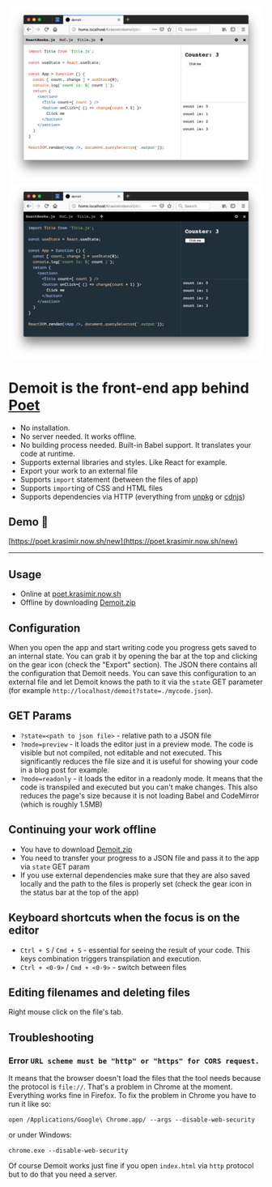 ![demoit](./_assets/demoit_light.png)
![demoit](./_assets/demoit_dark.png)

# **Demoit** is the front-end app behind [Poet](https://poet.krasimir.now.sh)

* No installation.
* No server needed. It works offline.
* No building process needed. Built-in Babel support. It translates your code at runtime.
* Supports external libraries and styles. Like React for example.
* Export your work to an external file
* Supports `import` statement (between the files of app)
* Supports `import`ing of CSS and HTML files
* Supports dependencies via HTTP (everything from [unpkg](https://unpkg.com/#/) or [cdnjs](https://cdnjs.com))

## Demo :rocket:

[https://poet.krasimir.now.sh/new](https://poet.krasimir.now.sh/new)

---

## Usage

* Online at [poet.krasimir.now.sh](https://poet.krasimir.now.sh)
* Offline by downloading [Demoit.zip](https://github.com/krasimir/demoit/raw/master/demoit.zip)

## Configuration

When you open the app and start writing code you progress gets saved to an internal state. You can grab it by opening the bar at the top and clicking on the gear icon (check the "Export" section). The JSON there contains all the configuration that Demoit needs. You can save this configuration to an external file and let Demoit knows the path to it via the `state` GET parameter (for example `http://localhost/demoit?state=./mycode.json`).

## GET Params

* `?state=<path to json file>` - relative path to a JSON file
* `?mode=preview` - it loads the editor just in a preview mode. The code is visible but not compiled, not editable and not executed. This significantly reduces the file size and it is useful for showing your code in a blog post for example.
* `?mode=readonly` - it loads the editor in a readonly mode. It means that the code is transpiled and executed but you can't make changes. This also reduces the page's size because it is not loading Babel and CodeMirror (which is roughly 1.5MB)

## Continuing your work offline

* You have to download [Demoit.zip](https://github.com/krasimir/demoit/raw/master/demoit.zip)
* You need to transfer your progress to a JSON file and pass it to the app via `state` GET param
* If you use external dependencies make sure that they are also saved locally and the path to the files is properly set (check the gear icon in the status bar at the top of the app)

## Keyboard shortcuts when the focus is on the editor

* `Ctrl + S` / `Cmd + S` - essential for seeing the result of your code. This keys combination triggers transpilation and execution.
* `Ctrl + <0-9>` / `Cmd + <0-9>` - switch between files

## Editing filenames and deleting files

Right mouse click on the file's tab.

## Troubleshooting

### Error `URL scheme must be "http" or "https" for CORS request.`

It means that the browser doesn't load the files that the tool needs because the protocol is `file://`. That's a problem in Chrome at the moment. Everything works fine in Firefox. To fix the problem in Chrome you have to run it like so:

```
open /Applications/Google\ Chrome.app/ --args --disable-web-security
```
or under Windows:
```
chrome.exe --disable-web-security
```

Of course Demoit works just fine if you open `index.html` via `http` protocol but to do that you need a server.

